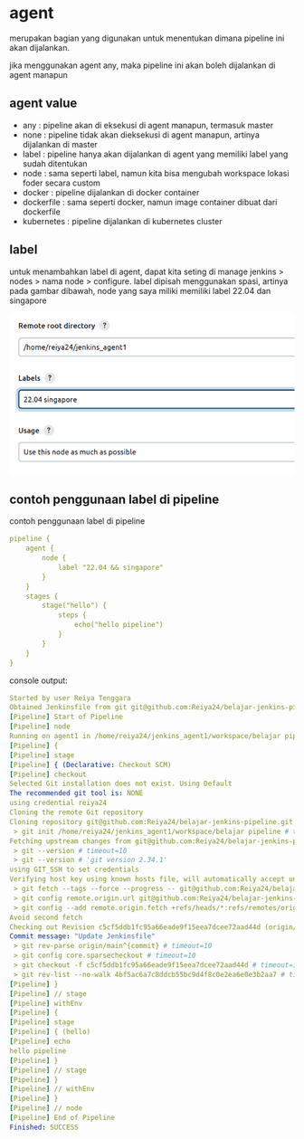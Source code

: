 # agent

merupakan bagian yang digunakan untuk menentukan dimana pipeline ini akan dijalankan.

jika menggunakan agent any, maka pipeline ini akan boleh dijalankan di agent manapun

## agent value

- any : pipeline akan di eksekusi di agent manapun, termasuk master
- none : pipeline tidak akan dieksekusi di agent manapun, artinya dijalankan di master
- label : pipeline hanya akan dijalankan di agent yang memiliki label yang sudah ditentukan
- node : sama seperti label, namun kita bisa mengubah workspace lokasi foder secara custom
- docker : pipeline dijalankan di docker container
- dockerfile : sama seperti docker, namun image container dibuat dari dockerfile
- kubernetes : pipeline dijalankan di kubernetes cluster

## label

untuk menambahkan label di agent, dapat kita seting di manage jenkins > nodes > nama node > configure. label dipisah menggunakan spasi, artinya pada gambar dibawah, node yang saya miliki memiliki label 22.04 dan singapore

![Untitled](agent%201030df41fc53434585061c7710dced96/Untitled.png)

## contoh penggunaan label di pipeline

contoh penggunaan label di pipeline

```yaml
pipeline {
    agent {
        node {
            label "22.04 && singapore"
        }
    }
    stages {
        stage("hello") {
            steps {
                echo("hello pipeline")
            }
        }
    }
}
```

console output:

```yaml
Started by user Reiya Tenggara
Obtained Jenkinsfile from git git@github.com:Reiya24/belajar-jenkins-pipeline.git
[Pipeline] Start of Pipeline
[Pipeline] node
Running on agent1 in /home/reiya24/jenkins_agent1/workspace/belajar pipeline
[Pipeline] {
[Pipeline] stage
[Pipeline] { (Declarative: Checkout SCM)
[Pipeline] checkout
Selected Git installation does not exist. Using Default
The recommended git tool is: NONE
using credential reiya24
Cloning the remote Git repository
Cloning repository git@github.com:Reiya24/belajar-jenkins-pipeline.git
 > git init /home/reiya24/jenkins_agent1/workspace/belajar pipeline # timeout=10
Fetching upstream changes from git@github.com:Reiya24/belajar-jenkins-pipeline.git
 > git --version # timeout=10
 > git --version # 'git version 2.34.1'
using GIT_SSH to set credentials 
Verifying host key using known hosts file, will automatically accept unseen keys
 > git fetch --tags --force --progress -- git@github.com:Reiya24/belajar-jenkins-pipeline.git +refs/heads/*:refs/remotes/origin/* # timeout=10
 > git config remote.origin.url git@github.com:Reiya24/belajar-jenkins-pipeline.git # timeout=10
 > git config --add remote.origin.fetch +refs/heads/*:refs/remotes/origin/* # timeout=10
Avoid second fetch
Checking out Revision c5cf5ddb1fc95a66eade9f15eea7dcee72aad44d (origin/main)
Commit message: "Update Jenkinsfile"
 > git rev-parse origin/main^{commit} # timeout=10
 > git config core.sparsecheckout # timeout=10
 > git checkout -f c5cf5ddb1fc95a66eade9f15eea7dcee72aad44d # timeout=10
 > git rev-list --no-walk 4bf5ac6a7c8ddcb55bc9d4f8c0e2ea6e0e3b2aa7 # timeout=10
[Pipeline] }
[Pipeline] // stage
[Pipeline] withEnv
[Pipeline] {
[Pipeline] stage
[Pipeline] { (hello)
[Pipeline] echo
hello pipeline
[Pipeline] }
[Pipeline] // stage
[Pipeline] }
[Pipeline] // withEnv
[Pipeline] }
[Pipeline] // node
[Pipeline] End of Pipeline
Finished: SUCCESS
```